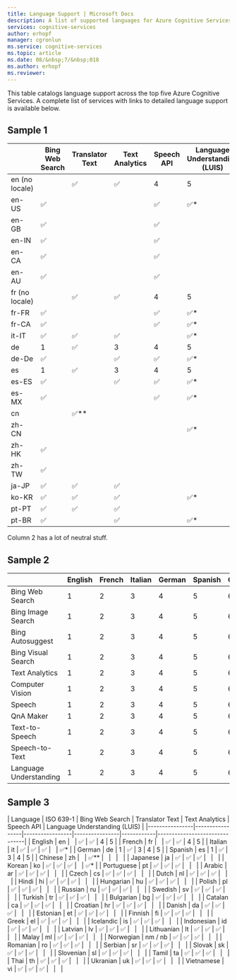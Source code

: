 ```yaml
---
title: Language Support | Microsoft Docs
description: A list of supported languages for Azure Cognitive Services.
services: cognitive-services
author: erhopf
manager: cgronlun
ms.service: cognitive-services
ms.topic: article
ms.date: 08/&nbsp;7/&nbsp;018
ms.author: erhopf
ms.reviewer:
---
```


This table catalogs language support across the top five Azure Cognitive Services. A complete list of services with links to detailed language support is available below.

## Sample 1

|   | Bing Web Search | Translator Text | Text Analytics | Speech API | Language Understanding (LUIS) |
|---|-----------------|-----------------|----------------|------------|-------------------------------|
| en (no locale) | &nbsp; | :white_check_mark: | :white_check_mark: | 4 | 5 |
| en-US | :white_check_mark: | &nbsp; | &nbsp; | :white_check_mark: | :white_check_mark:* |
| en-GB | :white_check_mark: | &nbsp; | &nbsp; | :white_check_mark: | &nbsp; |
| en-IN | :white_check_mark: | &nbsp; | &nbsp; | :white_check_mark: | &nbsp; |
| en-CA | :white_check_mark: | &nbsp; | &nbsp; | :white_check_mark: | &nbsp; |
| en-AU | :white_check_mark: | &nbsp; | &nbsp; | :white_check_mark: | &nbsp; |
| fr (no locale) | &nbsp; | :white_check_mark: | :white_check_mark: | 4 | 5 |
| fr-FR | :white_check_mark: | &nbsp; | &nbsp; | :white_check_mark: | :white_check_mark:* |
| fr-CA | :white_check_mark: | &nbsp; | &nbsp; | :white_check_mark: | :white_check_mark:* |
| it-IT | :white_check_mark: | :white_check_mark: | :white_check_mark: | &nbsp; | :white_check_mark:* |
| de | 1 | :white_check_mark: | 3 | 4 | 5 |
| de-De | :white_check_mark: | &nbsp; | :white_check_mark: | :white_check_mark: | :white_check_mark:* |
| es | 1 | :white_check_mark: | 3 | 4 | 5 |
| es-ES | :white_check_mark: | &nbsp; | :white_check_mark: | :white_check_mark: | :white_check_mark:* |
| es-MX | :white_check_mark: | &nbsp; | &nbsp; | :white_check_mark: | :white_check_mark:* |
| cn | &nbsp; | :white_check_mark:** | &nbsp; | &nbsp; | &nbsp; |
| zh-CN | &nbsp; | &nbsp; | &nbsp; | &nbsp; | :white_check_mark:* |
| zh-HK | :white_check_mark: | &nbsp; | &nbsp; | &nbsp; | &nbsp; |
| zh-TW | :white_check_mark: | &nbsp; | &nbsp; | &nbsp; | &nbsp;&nbsp; |
| ja-JP | :white_check_mark: | :white_check_mark: | :white_check_mark: | &nbsp; | &nbsp; |
| ko-KR | :white_check_mark: | :white_check_mark: | :white_check_mark: | &nbsp; | :white_check_mark:* |
| pt-PT | :white_check_mark: | :white_check_mark: | :white_check_mark: | &nbsp; | &nbsp; |
| pt-BR | :white_check_mark: | &nbsp; | :white_check_mark: | &nbsp; | :white_check_mark:* |

Column 2 has a lot of neutral stuff.

## Sample 2

|   | English | French | Italian | German | Spanish | Chinese | Japanese | Korean | Portuguese |
|---|---------|--------|---------|--------|---------|---------|----------|--------|------------|
| Bing Web Search | 1 | 2 | 3 | 4 | 5 | 6 | 7 | 8 | 9 |
| Bing Image Search | 1 | 2 | 3 | 4 | 5 | 6 | 7 | 8 | 9 |
| Bing Autosuggest | 1 | 2 | 3 | 4 | 5 | 6 | 7 | 8 | 9 |
| Bing Visual Search | 1 | 2 | 3 | 4 | 5 | 6 | 7 | 8 | 9 |
| Text Analytics | 1 | 2 | 3 | 4 | 5 | 6 | 7 | 8 | 9 |
| Computer Vision | 1 | 2 | 3 | 4 | 5 | 6 | 7 | 8 | 9 |
| Speech | 1 | 2 | 3 | 4 | 5 | 6 | 7 | 8 | 9 |
| QnA Maker | 1 | 2 | 3 | 4 | 5 | 6 | 7 | 8 | 9 |
| Text-to-Speech | 1 | 2 | 3 | 4 | 5 | 6 | 7 | 8 | 9 |
| Speech-to-Text | 1 | 2 | 3 | 4 | 5 | 6 | 7 | 8 | 9 |
| Language Understanding | 1 | 2 | 3 | 4 | 5 | 6 | 7 | 8 | 9 |

## Sample 3

| Language | ISO 639-1 | Bing Web Search | Translator Text | Text Analytics | Speech API | Language Understanding (LUIS) |
|----------------|-----------------|-----------------|----------------|------------|-------------------------------|
| English | en | &nbsp; | :white_check_mark: | :white_check_mark: | 4 | 5 |
| French | fr | &nbsp; | :white_check_mark: | :white_check_mark: | 4 | 5 |
| Italian | it | :white_check_mark: | :white_check_mark: | :white_check_mark: | &nbsp; | :white_check_mark:* |
| German | de | 1 | :white_check_mark: | 3 | 4 | 5 |
| Spanish | es | 1 | :white_check_mark: | 3 | 4 | 5 |
| Chinese | zh | &nbsp; | :white_check_mark:** | &nbsp; | &nbsp; | &nbsp; |
| Japanese | ja | :white_check_mark: | :white_check_mark: | :white_check_mark: | &nbsp; | &nbsp; |
| Korean | ko | :white_check_mark: | :white_check_mark: | :white_check_mark: | &nbsp; | :white_check_mark:* |
| Portuguese | pt | :white_check_mark: | :white_check_mark: | :white_check_mark: | &nbsp; | &nbsp; |
| Arabic | ar | :white_check_mark: | :white_check_mark: | :white_check_mark: | &nbsp; | &nbsp; |
| Czech | cs | :white_check_mark: | :white_check_mark: | :white_check_mark: | &nbsp; | &nbsp; |
| Dutch | nl | :white_check_mark: | :white_check_mark: | :white_check_mark: | &nbsp; | &nbsp; |
| Hindi | hi | :white_check_mark: | :white_check_mark: | :white_check_mark: | &nbsp; | &nbsp; |
| Hungarian | hu | :white_check_mark: | :white_check_mark: | :white_check_mark: | &nbsp; | &nbsp; |
| Polish | pl | :white_check_mark: | :white_check_mark: | :white_check_mark: | &nbsp; | &nbsp; |
| Russian | ru | :white_check_mark: | :white_check_mark: | :white_check_mark: | &nbsp; | &nbsp; |
| Swedish | sv | :white_check_mark: | :white_check_mark: | :white_check_mark: | &nbsp; | &nbsp; |
| Turkish | tr | :white_check_mark: | :white_check_mark: | :white_check_mark: | &nbsp; | &nbsp; |
| Bulgarian | bg | :white_check_mark: | :white_check_mark: | :white_check_mark: | &nbsp; | &nbsp; |
| Catalan | ca | :white_check_mark: | :white_check_mark: | :white_check_mark: | &nbsp; | &nbsp; |
| Croatian | hr | :white_check_mark: | :white_check_mark: | :white_check_mark: | &nbsp; | &nbsp; |
| Danish | da | :white_check_mark: | :white_check_mark: | :white_check_mark: | &nbsp; | &nbsp; |
| Estonian | et | :white_check_mark: | :white_check_mark: | :white_check_mark: | &nbsp; | &nbsp; |
| Finnish | fi | :white_check_mark: | :white_check_mark: | :white_check_mark: | &nbsp; | &nbsp; |
| Greek | el | :white_check_mark: | :white_check_mark: | :white_check_mark: | &nbsp; | &nbsp; |
| Icelandic | is | :white_check_mark: | :white_check_mark: | :white_check_mark: | &nbsp; | &nbsp; |
| Indonesian | id | :white_check_mark: | :white_check_mark: | :white_check_mark: | &nbsp; | &nbsp; |
| Latvian | lv | :white_check_mark: | :white_check_mark: | :white_check_mark: | &nbsp; | &nbsp; |
| Lithuanian | lt | :white_check_mark: | :white_check_mark: | :white_check_mark: | &nbsp; | &nbsp; |
| Malay | ml | :white_check_mark: | :white_check_mark: | :white_check_mark: | &nbsp; | &nbsp; |
| Norwegian | nm / nb | :white_check_mark: | :white_check_mark: | :white_check_mark: | &nbsp; | &nbsp; |
| Romanian | ro | :white_check_mark: | :white_check_mark: | :white_check_mark: | &nbsp; | &nbsp; |
| Serbian | sr | :white_check_mark: | :white_check_mark: | :white_check_mark: | &nbsp; | &nbsp; |
| Slovak | sk | :white_check_mark: | :white_check_mark: | :white_check_mark: | &nbsp; | &nbsp; |
| Slovenian | sl | :white_check_mark: | :white_check_mark: | :white_check_mark: | &nbsp; | &nbsp; |
| Tamil | ta | :white_check_mark: | :white_check_mark: | :white_check_mark: | &nbsp; | &nbsp; |
| Thai | th | :white_check_mark: | :white_check_mark: | :white_check_mark: | &nbsp; | &nbsp; |
| Ukranian | uk | :white_check_mark: | :white_check_mark: | :white_check_mark: | &nbsp; | &nbsp; |
| Vietnamese | vi | :white_check_mark: | :white_check_mark: | :white_check_mark: | &nbsp; | &nbsp; |
